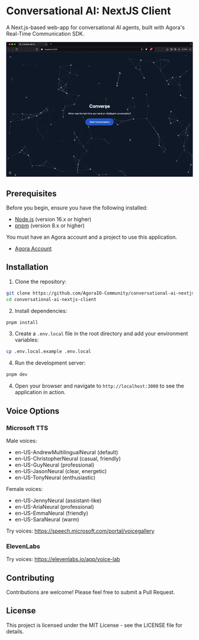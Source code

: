 # Conversational AI: NextJS Client

A Next.js-based web-app for conversational AI agents, built with Agora's Real-Time Communication SDK.

<img src="./.github/assets/Conversation-Ai-Client.gif" alt="Conversational AI Client" />

## Prerequisites

Before you begin, ensure you have the following installed:

- [Node.js](https://nodejs.org/) (version 16.x or higher)
- [pnpm](https://pnpm.io/) (version 8.x or higher)

You must have an Agora account and a project to use this application.

- [Agora Account](https://console.agora.io/)

## Installation

1. Clone the repository:

```bash
git clone https://github.com/AgoraIO-Community/conversational-ai-nextjs-client
cd conversational-ai-nextjs-client
```

2. Install dependencies:

```bash
pnpm install
```

3. Create a `.env.local` file in the root directory and add your environment variables:

```bash
cp .env.local.example .env.local
```

4. Run the development server:

```bash
pnpm dev
```

4. Open your browser and navigate to `http://localhost:3000` to see the application in action.

## Voice Options

### Microsoft TTS

Male voices:

- en-US-AndrewMultilingualNeural (default)
- en-US-ChristopherNeural (casual, friendly)
- en-US-GuyNeural (professional)
- en-US-JasonNeural (clear, energetic)
- en-US-TonyNeural (enthusiastic)

Female voices:

- en-US-JennyNeural (assistant-like)
- en-US-AriaNeural (professional)
- en-US-EmmaNeural (friendly)
- en-US-SaraNeural (warm)

Try voices: https://speech.microsoft.com/portal/voicegallery

### ElevenLabs

Try voices: https://elevenlabs.io/app/voice-lab

## Contributing

Contributions are welcome! Please feel free to submit a Pull Request.

## License

This project is licensed under the MIT License - see the LICENSE file for details.

